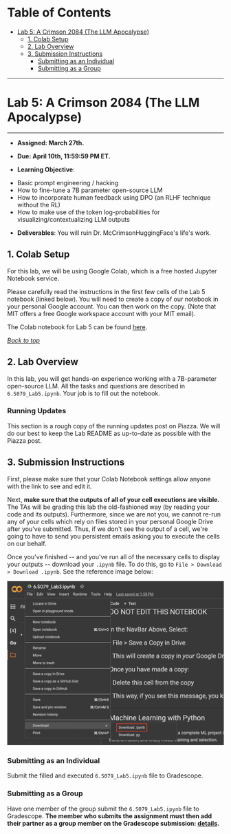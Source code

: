 Table of Contents
=================
- [Lab 5: A Crimson 2084 (The LLM Apocalypse)](#lab-5-a-crimson-2084-the-llm-apocalypse)
  * [1. Colab Setup](#1-colab-setup)
  * [2. Lab Overview](#2-lab-overview)
  * [3. Submission Instructions](#3-submission-instructions)
    * [Submitting as an Individual](#submitting-as-an-individual)
    * [Submitting as a Group](#submitting-as-a-group)

---
# Lab 5: A Crimson 2084 (The LLM Apocalypse)
---
* **Assigned: March 27th.**
* **Due: April 10th, 11:59:59 PM ET.**

* **Learning Objective**:
- Basic prompt engineering / hacking
- How to fine-tune a 7B parameter open-source LLM
- How to incorporate human feedback using DPO (an RLHF technique without the RL)
- How to make use of the token log-probabilities for visualizing/contextualizing LLM outputs
* **Deliverables**: You will ruin Dr. McCrimsonHuggingFace's life's work.

## 1. Colab Setup

For this lab, we will be using Google Colab, which is a free hosted Jupyter Notebook service.

Please carefully read the instructions in the first few cells of the Lab 5 notebook (linked below). You will need to create a copy of our notebook in your personal Google account. You can then work on the copy. (Note that MIT offers a free Google workspace account with your MIT email).

The Colab notebook for Lab 5 can be found [here](https://colab.research.google.com/drive/1lhOkrJFV_oxEKiUW1lWxExwrEeR2BNmG).

[*Back to top*](#table-of-contents)

## 2. Lab Overview
In this lab, you will get hands-on experience working with a 7B-parameter open-source LLM. All the tasks and questions are described in `6.S079_Lab5.ipynb`. Your job is to fill out the notebook.

### Running Updates
This section is a rough copy of the running updates post on Piazza. We will do our best to keep the Lab README as up-to-date as possible with the Piazza post.

## 3. Submission Instructions
First, please make sure that your Colab Notebook settings allow anyone with the link to see and edit it.

Next, **make sure that the outputs of all of your cell executions are visible.** The TAs will be grading this lab the old-fashioned way (by reading your code and its outputs). Furthermore, since we are not you, we cannot re-run any of your cells which rely on files stored in your personal Google Drive after you've submitted. Thus, if we don't see the output of a cell, we're going to have to send you persistent emails asking you to execute the cells on our behalf.

Once you've finished -- and you've run all of the necessary cells to display your outputs -- download your `.ipynb` file. To do this, go to `File > Download > Download .ipynb`. See the reference image below:

![download-ipynb](../lab_3/readme-imgs/download_ipynb.png)

### Submitting as an Individual

Submit the filled and executed `6.S079_Lab5.ipynb` file to Gradescope.

### Submitting as a Group
Have one member of the group submit the `6.S079_Lab5.ipynb` file to Gradescope. **The member who submits the assignment must then add their partner as a group member on the Gradescope submission: [details](https://help.gradescope.com/article/m5qz2xsnjy-student-add-group-members).**
